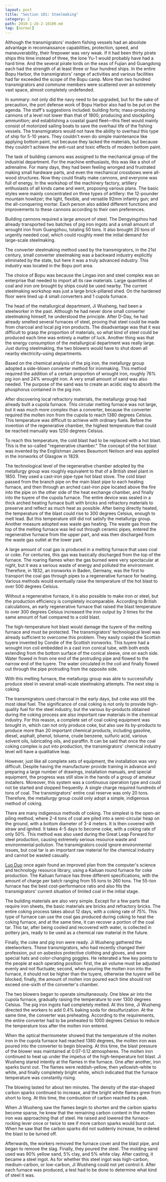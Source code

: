 ```yaml
---
layout: post
title: "Section 101: Steelmaking"
category: 2
path: 2010-1-26-2-10100.md
tag: [normal]
---
```


Although the transmigrators' modern fishing vessels had an absolute advantage in reconnaissance capabilities, protection, speed, and maneuverability, their firepower was very weak. If it had been thirty pirate ships this time instead of three, the lone Yu-1 would probably have had a hard time. And the several pirate lords on the seas of Fujian and Guangdong each had the strength of at least three or four hundred ships. In the entire Bopu Harbor, the transmigrators' range of activities and various facilities had far exceeded the scope of the Bopu camp. More than two hundred transmigrators and commune members were scattered over an extremely vast space, almost completely undefended.

In summary: not only did the navy need to be upgraded, but for the sake of precaution, the port defense work of Bopu Harbor also had to be put on the agenda. The staff's suggestions included: building forts; mass-producing cannons of a level not lower than that of 1800; producing and stockpiling ammunition; and establishing a coastal guard fleet—this fleet would mainly consist of motorized sailing boats to save the overhaul life of the fishing vessels. The transmigrators would not have the ability to overhaul this type of ship for 5-10 years. They couldn't even do simple maintenance like applying bottom paint, not because they lacked the materials, but because they couldn't achieve the anti-rust and toxic effects of modern bottom paint.

The task of building cannons was assigned to the mechanical group of the industrial department. For the machine enthusiasts, this was like a shot of adrenaline. For many days, they had been feeling wronged and frustrated making small hardware parts, and even the mechanical crossbows were all-wood structures. Now they could finally make cannons, and everyone was full of energy. In the workshop of the machinery factory, artillery enthusiasts of all kinds came and went, proposing various plans. The basic styles were mainly concentrated on three types of artillery: the 12-pounder mountain howitzer; the light, flexible, and versatile 92mm infantry gun; and the all-conquering mortar. Each person also added different functions and improvements to these cannons according to their own preferences.

Building cannons required a large amount of steel. The Dengyingzhou had already transported two batches of pig iron ingots and a small amount of wrought iron from Guangzhou, totaling 50 tons. It also brought 20 tons of urgently needed coal, which could roughly meet the initial demand for large-scale steelmaking.

The converter steelmaking method used by the transmigrators, in the 21st century, small converter steelmaking was a backward industry explicitly eliminated by the state, but here it was a truly advanced industry. This industry was located in the Bopu port area.

The choice of Bopu was because the Lingao iron and steel complex was an enterprise that needed to import all its raw materials. Large quantities of coal and iron ore brought by ships could be used nearby. The current steelmaking workshop was just a large brick-pillared shed. On the hardened floor were lined up 4 small converters and 1 cupola furnace.

The head of the metallurgical department, Ji Wusheng, had been a steelworker in the past. Although he had never done small converter steelmaking himself, he understood the principle. After D-Day, he had already smelted several furnaces of steel, proving that steel could be made from charcoal and local pig iron products. The disadvantage was that it was difficult to grasp the proportion of materials, so what kind of steel could be produced each time was entirely a matter of luck. Another thing was that the energy consumption of the metallurgical department was really large. Just during steelmaking, the two blowers would have to shut down all nearby electricity-using departments.

Based on the chemical analysis of the pig iron, the metallurgy group adopted a side-blown converter method for ironmaking. This method required the addition of a certain proportion of wrought iron, roughly 76% pig iron and 24% wrought iron. A very small amount of sand was also needed. The purpose of the sand was to create an acidic slag to absorb the phosphorus contained in the pig iron.

After discovering local refractory materials, the metallurgy group had already built a cupola furnace. This circular melting furnace was not large, but it was much more complex than a converter, because the converter required the molten iron from the cupola to reach 1380 degrees Celsius. This temperature was difficult to achieve with ordinary fuels. Before the invention of the regenerative chamber, the highest temperature that could be reached manually was 1250 degrees Celsius.

To reach this temperature, the cold blast had to be replaced with a hot blast. This is the so-called "regenerative chamber." The concept of the hot blast was invented by the Englishman James Beaumont Neilson and was applied in the ironworks of Glasgow in 1829.

The technological level of the regenerative chamber adopted by the metallurgy group was roughly equivalent to that of a British steel plant in 1850. They used a cast-iron pipe-type hot blast stove. The cold blast passed from the branch pipe on the main blast pipe to each heating furnace, and then through an arched cast-iron pipe located above the fire into the pipe on the other side of the heat exchange chamber, and finally into the tuyere of the cupola furnace. The entire device was sealed in a thick arched heating furnace built with bricks and refractory materials to preserve and reflect as much heat as possible. After being directly heated, the temperature of the blast could rise to 300 degrees Celsius, enough to melt lead. But this temperature still did not satisfy the metallurgy group. Another measure adopted was waste gas heating. The waste gas from the top of the melting furnace was led out through ceramic pipes, entered the regenerative furnace from the upper part, and was then discharged from the waste gas outlet at the lower part.

A large amount of coal gas is produced in a melting furnace that uses coal or coke. For centuries, this gas was basically discharged from the top of the furnace. The roaring flames when the gas burned were very spectacular at night, but it was a serious waste of energy and polluted the environment. Therefore, in 1832, an ironworks in Baden, Germany, was the first to transport the coal gas through pipes to a regenerative furnace for heating. Various methods would eventually raise the temperature of the hot blast to over 500 degrees Celsius.

Without a regenerative furnace, it is also possible to make iron or steel, but the production efficiency is completely incomparable. According to British calculations, an early regenerative furnace that raised the blast temperature to over 300 degrees Celsius increased the iron output by 3 times for the same amount of fuel compared to a cold blast.

The high-temperature hot blast would damage the tuyere of the melting furnace and must be protected. The transmigrators' technological level was already sufficient to overcome this problem. They easily copied the Scottish tuyere invented by Condie of the Scottish ironworks. This tuyere had a wrought iron coil embedded in a cast iron conical tube, with both ends extending from the bottom surface of the conical sleeve, one on each side. Water flowed in from one end of the protruding pipe and flowed to the narrow end of the tuyere. The water circulated in the coil and finally flowed out through the pipe protruding from the opposite side.

With this melting furnace, the metallurgy group was able to successfully produce steel in several small-scale steelmaking attempts. The next step is coking.

The transmigrators used charcoal in the early days, but coke was still the most ideal fuel. The significance of coal coking is not only to provide high-quality fuel for the steel industry, but the various by-products obtained during the coking process are also important raw materials in the chemical industry. For this reason, a complete set of coal coking equipment was brought in, which can not only produce coke, but also use its by-products to produce more than 20 important chemical products, including gasoline, diesel, asphalt, phenol, toluene, crude benzene, sulfuric acid, various solvent oils, lubricating oils, and paraffin. It can be said that once the coal coking complex is put into production, the transmigrators' chemical industry level will have a qualitative leap.

However, just like all complete sets of equipment, the installation was very difficult. Despite having the manufacturer provide training in advance and preparing a large number of drawings, installation manuals, and special equipment, the progress was still slow in the hands of a group of amateur installers. Moreover, this system was a continuous operation type and could not be started and stopped frequently. A single charge required hundreds of tons of coal. The transmigrators' entire coal reserve was only 20 tons. Therefore, the metallurgy group could only adopt a simple, indigenous method of coking.

There are many indigenous methods of coking. The simplest is the open-air piling method, where 2-4 tons of coal are piled into a semi-circular heap on the ground, with a bottom diameter of 3-4 meters. It is then covered with straw and ignited. It takes 4-5 days to become coke, with a coking rate of only 50%. This method was also used during the Great Leap Forward for steel production, causing extremely serious resource waste and environmental pollution. The transmigrators could ignore environmental issues, but coal tar is an important raw material for the chemical industry and cannot be wasted casually.

[Luo Duo][y011] once again found an improved plan from the computer's science and technology resource library, using a Kailuan round furnace for coke production. The Kailuan furnace has three different specifications, with the amount of charge per batch ranging from 55 tons to 260 tons. The 55-ton furnace has the best cost-performance ratio and also fits the transmigrators' current situation of limited coal in the initial stage.

The building materials are also very simple. Except for a few parts that require iron sheets, the basic materials are bricks and refractory bricks. The entire coking process takes about 12 days, with a coking rate of 75%. This type of furnace can use the coal gas produced during coking to heat the coking furnace, and at the same time, it can recover a portion of the coal tar. This tar, after being cooled and recovered with water, is collected in pottery jars, ready to be used as a chemical raw material in the future.

Finally, the coke and pig iron were ready. Ji Wusheng gathered the steelworkers. These transmigrators, who had recently changed their profession, put on asbestos protective clothing and gloves, and wore special hats and color-changing goggles. He reiterated a few key points to the people at each operating position: first, the air volume must be adjusted evenly and not fluctuate; second, when pouring the molten iron into the furnace, it should not be higher than the tuyere, otherwise the tuyere will be blocked; finally, the amount of molten iron poured each time should not exceed one-sixth of the converter's chamber.

The two blowers began to operate simultaneously. One blew air into the cupola furnace, gradually raising the temperature to over 1300 degrees Celsius. The pig iron ingots had completely melted. At this time, Ji Wusheng directed the workers to add 0.4% baking soda for desulfurization. At the same time, the converter was preheating. According to the requirements, the entire converter had to be preheated to 1000 degrees Celsius to reduce the temperature loss after the molten iron entered.

When the optical thermometer showed that the temperature of the molten iron in the cupola furnace had reached 1380 degrees, the molten iron was poured into the converter to begin blowing. At this time, the blast pressure of the blower was maintained at 0.07-0.12 atmospheres. The molten iron continued to heat up under the impetus of the high-temperature hot blast. Ji Wusheng stared intently at the flames in the furnace. One after another, iron sparks burst out. The flames were reddish-yellow, then yellowish-white to white, and finally completely bright white, which indicated that the furnace temperature was constantly rising.

The blowing lasted for about ten minutes. The density of the star-shaped carbon sparks continued to increase, and the bright white flames grew from short to long. At this time, the combustion of carbon reached its peak.

When Ji Wusheng saw the flames begin to shorten and the carbon sparks become sparse, he knew that the remaining carbon content in the molten iron was approaching that of steel. He raised and lowered the furnace-rocking lever once or twice to see if more carbon sparks would burst out. When he saw that the carbon sparks did not suddenly increase, he ordered the blast to be turned off.

Afterwards, the workers removed the furnace cover and the blast pipe, and began to remove the slag. Finally, they poured the steel. The molding sand used was 90% yellow sand, 5% clay, and 5% white clay. After casting, it became a steel ingot. As for whether this steel ingot was high-carbon, medium-carbon, or low-carbon, Ji Wusheng could not yet control it. After each furnace was produced, a test had to be done to determine what kind of steel it was.

[y011]: /characters/y011 "Luo Duo"